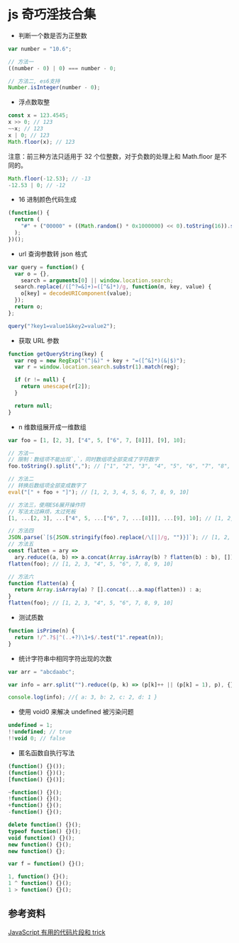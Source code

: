 # js 奇巧淫技合集

- 判断一个数是否为正整数

```js
var number = "10.6";

// 方法一
((number - 0) | 0) === number - 0;

// 方法二, es6支持
Number.isInteger(number - 0);
```

- 浮点数取整

```js
const x = 123.4545;
x >> 0; // 123
~~x; // 123
x | 0; // 123
Math.floor(x); // 123
```

注意：前三种方法只适用于 32 个位整数，对于负数的处理上和 Math.floor 是不同的。

```js
Math.floor(-12.53); // -13
-12.53 | 0; // -12
```

- 16 进制颜色代码生成

```js
(function() {
  return (
    "#" + ("00000" + ((Math.random() * 0x1000000) << 0).toString(16)).slice(-6)
  );
})();
```

- url 查询参数转 json 格式

```js
var query = function() {
  var o = {},
    search = arguments[0] || window.location.search;
  search.replace(/([^?=&]+)=([^&]*)/g, function(m, key, value) {
    o[key] = decodeURIComponent(value);
  });
  return o;
};

query("?key1=value1&key2=value2");
```

- 获取 URL 参数

```js
function getQueryString(key) {
  var reg = new RegExp("(^|&)" + key + "=([^&]*)(&|$)");
  var r = window.location.search.substr(1).match(reg);

  if (r != null) {
    return unescape(r[2]);
  }

  return null;
}
```

- n 维数组展开成一维数组

```js
var foo = [1, [2, 3], ["4", 5, ["6", 7, [8]]], [9], 10];

// 方法一
// 限制：数组项不能出现`,`，同时数组项全部变成了字符数字
foo.toString().split(","); // ["1", "2", "3", "4", "5", "6", "7", "8", "9", "10"]

// 方法二
// 转换后数组项全部变成数字了
eval("[" + foo + "]"); // [1, 2, 3, 4, 5, 6, 7, 8, 9, 10]

// 方法三，使用ES6展开操作符
// 写法太过麻烦，太过死板
[1, ...[2, 3], ...["4", 5, ...["6", 7, ...[8]]], ...[9], 10]; // [1, 2, 3, "4", 5, "6", 7, 8, 9, 10]

// 方法四
JSON.parse(`[${JSON.stringify(foo).replace(/\[|]/g, "")}]`); // [1, 2, 3, "4", 5, "6", 7, 8, 9, 10]
// 方法五
const flatten = ary =>
  ary.reduce((a, b) => a.concat(Array.isArray(b) ? flatten(b) : b), []);
flatten(foo); // [1, 2, 3, "4", 5, "6", 7, 8, 9, 10]

// 方法六
function flatten(a) {
  return Array.isArray(a) ? [].concat(...a.map(flatten)) : a;
}
flatten(foo); // [1, 2, 3, "4", 5, "6", 7, 8, 9, 10]
```

- 测试质数

```js
function isPrime(n) {
  return !/^.?$|^(..+?)\1+$/.test("1".repeat(n));
}
```

- 统计字符串中相同字符出现的次数

```js
var arr = "abcdaabc";

var info = arr.split("").reduce((p, k) => (p[k]++ || (p[k] = 1), p), {});

console.log(info); //{ a: 3, b: 2, c: 2, d: 1 }
```

- 使用 void0 来解决 undefined 被污染问题

```js
undefined = 1;
!!undefined; // true
!!void 0; // false
```

- 匿名函数自执行写法

```js
(function() {}());
(function() {})();
[function() {}()];

~function() {}();
!function() {}();
+function() {}();
-function() {}();

delete function() {}();
typeof function() {}();
void function() {}();
new function() {}();
new function() {};

var f = function() {}();

1, function() {}();
1 ^ function() {}();
1 > function() {}();
```

## 参考资料

[JavaScript 有用的代码片段和 trick](https://mp.weixin.qq.com/s/Z-Vcfl1D5oKMLliGTVhE1g)
